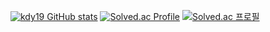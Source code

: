 [![kdy19 GitHub stats](https://github-readme-stats.vercel.app/api?username=kdy19)](https://github.com/kdy19/github-readme-stats)
[![Solved.ac Profile](http://mazassumnida.wtf/api/generate_badge?boj=kdy19)](https://solved.ac/kdy19)
[![Solved.ac 프로필](http://mazassumnida.wtf/api/v2/generate_badge?boj=kdy19)](https://solved.ac/kdy19)

<!--
**kdy19/kdy19** is a ✨ _special_ ✨ repository because its `README.md` (this file) appears on your GitHub profile.

Here are some ideas to get you started:

- 🔭 I’m currently working on ...
- 🌱 I’m currently learning ...
- 👯 I’m looking to collaborate on ...
- 🤔 I’m looking for help with ...
- 💬 Ask me about ...
- 📫 How to reach me: ...
- 😄 Pronouns: ...
- ⚡ Fun fact: ...
-->
